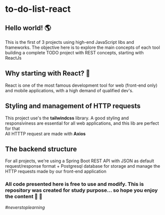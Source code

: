 # to-do-list-react

## Hello world! :earth_americas:
This is the first of 3 projects using high-end JavaScript libs and frameworks. The objective here is to explore the main concepts of each tool building a complete TODO project with REST concepts, starting with ReactJs <br>

## Why starting with React? :rocket:
React is one of the most famous development tool for web (front-end only) and mobile applications, with a high demand of qualified dev's. <br>

## Styling and management of HTTP requests
This project use's the **tailwindcss** library. A good styling and responsiviness are essential for all web applications, and this lib are perfect for that <br>
All HTTTP request are made with **Axios**


## The backend structure
For all projects, we're using a Spring Boot REST API with JSON as default request/response format + Postgresql database for storage and manage the HTTP requests made by our front-end application

### All code presented here is free to use and modify. This is repository was created for study purpose... so hope you enjoy the content :information_desk_person: :blue_heart:

*#neverstoplearning*
